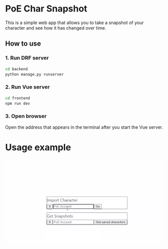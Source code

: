 # PoE Char Snapshot

This is a simple web app that allows you to take a snapshot of your character and see how it has changed over time.

## How to use

### 1. Run DRF server

```bash
cd backend
python manage.py runserver
```

### 2. Run Vue server

```bash
cd frontend
npm run dev
```

### 3. Open browser

Open the address that appears in the terminal after you start the Vue server.

# Usage example

![Usage example](rsc/example.webp)